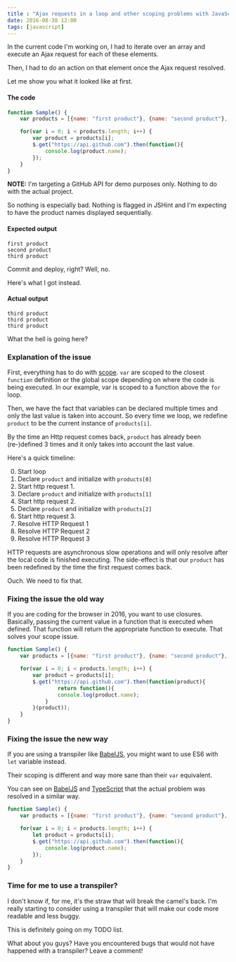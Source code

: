 ```yaml
---
title : "Ajax requests in a loop and other scoping problems with JavaScript"
date: 2016-08-30 12:00
tags: [javascript]
---
```


In the current code I'm working on, I had to iterate over an array and execute an Ajax request for each of these elements.

Then, I had to do an action on that element once the Ajax request resolved.

Let me show you what it looked like at first.

#### The code

```javascript
function Sample() {
    var products = [{name: "first product"}, {name: "second product"}, {name: "third product"}];

    for(var i = 0; i < products.length; i++) {
        var product = products[i];
        $.get("https://api.github.com").then(function(){
            console.log(product.name);
        });
    }
}
```
**NOTE:** I'm targeting a GitHub API for demo purposes only. Nothing to do with the actual project.

So nothing is especially bad. Nothing is flagged in JSHint and I'm expecting to have the product names displayed sequentially.

#### Expected output
```none
first product
second product
third product
```

Commit and deploy, right? Well, no.

Here's what I got instead.

#### Actual output
```none
third product
third product
third product
```

What the hell is going here?

### Explanation of the issue

First, everything has to do with [scope](http://stackoverflow.com/a/500459/24975). `var` are scoped to the closest `function` definition or the global scope depending on where the code is being executed. In our example, var is scoped to a function above the `for` loop.

Then, we have the fact that variables can be declared multiple times and only the last value is taken into account. So every time we loop, we redefine `product` to be the current instance of `products[i]`.

By the time an Http request comes back, `product` has already been (re-)defined 3 times and it only takes into account the last value.

Here's a quick timeline:

0. Start loop
0. Declare `product` and initialize with `products[0]`
0. Start http request 1.
0. Declare `product` and initialize with `products[1]`
0. Start http request 2.
0. Declare `product` and initialize with `products[2]`
0. Start http request 3.
0. Resolve HTTP Request 1
0. Resolve HTTP Request 2
0. Resolve HTTP Request 3

HTTP requests are asynchronous slow operations and will only resolve after the local code is finished executing. The side-effect is that our `product` has been redefined by the time the first request comes back.

Ouch. We need to fix that.

### Fixing the issue the old way

If you are coding for the browser in 2016, you want to use closures. Basically, passing the current value in a function that is executed when defined. That function will return the appropriate function to execute. That solves your scope issue.

```javascript
function Sample() {
    var products = [{name: "first product"}, {name: "second product"}, {name: "third product"}];

    for(var i = 0; i < products.length; i++) {
        var product = products[i];
        $.get("https://api.github.com").then(function(product){
                return function(){
                console.log(product.name);
            }
        }(product));
    }
}
```

### Fixing the issue the new way

If you are using a transpiler like [BabelJS](https://babeljs.io/), you might want to use ES6 with `let` variable instead.

Their scoping is different and way more sane than their `var` equivalent.

You can see on [BabelJS][1] and [TypeScript][2] that the actual problem was resolved in a similar way.

```javascript
function Sample() {
    var products = [{name: "first product"}, {name: "second product"}, {name: "third product"}];

    for(var i = 0; i < products.length; i++) {
        let product = products[i];
        $.get("https://api.github.com").then(function(){
            console.log(product.name);
        });
    }
}
```

### Time for me to use a transpiler?

I don't know if, for me, it's the straw that will break the camel's back. I'm really starting to consider using a transpiler that will make our code more readable and less buggy.

This is definitely going on my TODO list.

What about you guys? Have you encountered bugs that would not have happened with a transpiler? Leave a comment!

[1]: https://babeljs.io/repl/#?babili=false&evaluate=true&lineWrap=false&presets=es2015%2Creact%2Cstage-2&code=function%20Sample()%20%7B%0D%0A%20%20%20%20var%20products%20%3D%20%5B%7Bname%3A%20%22first%20product%22%7D%2C%20%7Bname%3A%20%22second%20product%22%7D%2C%20%7Bname%3A%20%22third%20product%22%7D%5D%3B%0D%0A%0D%0A%20%20%20%20for(var%20i%20%3D%200%3B%20i%20%3C%20products.length%3B%20i%2B%2B)%20%7B%0D%0A%20%20%20%20%20%20%20%20let%20product%20%3D%20products%5Bi%5D%3B%0D%0A%20%20%20%20%20%20%20%20%24.get(%22https%3A%2F%2Fapi.github.com%22).then(function()%7B%0D%0A%20%20%20%20%20%20%20%20%20%20%20%20console.log(product.name)%3B%0D%0A%20%20%20%20%20%20%20%20%7D)%3B%0D%0A%20%20%20%20%7D%0D%0A%7D
[2]: http://www.typescriptlang.org/play/index.html#src=function%20Sample()%20%7B%0D%0A%20%20%20%20var%20products%20%3D%20%5B%7Bname%3A%20%22first%20product%22%7D%2C%20%7Bname%3A%20%22second%20product%22%7D%2C%20%7Bname%3A%20%22third%20product%22%7D%5D%3B%0D%0A%0D%0A%20%20%20%20for(var%20i%20%3D%200%3B%20i%20%3C%20products.length%3B%20i%2B%2B)%20%7B%0D%0A%20%20%20%20%20%20%20%20let%20product%20%3D%20products%5Bi%5D%3B%0D%0A%20%20%20%20%20%20%20%20%24.get(%22https%3A%2F%2Fapi.github.com%22).then(function()%7B%0D%0A%20%20%20%20%20%20%20%20%20%20%20%20console.log(product.name)%3B%0D%0A%20%20%20%20%20%20%20%20%7D)%3B%0D%0A%20%20%20%20%7D%0D%0A%7D
